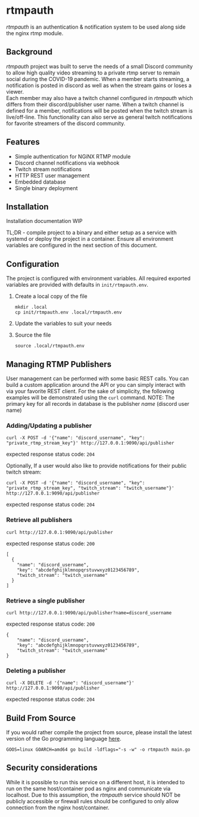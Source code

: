 rtmpauth
========
_rtmpauth_ is an authentication & notification system to be used along side the nginx rtmp module.

## Background
_rtmpauth_ project was built to serve the needs of a small Discord community to allow high quality video streaming to a private rtmp server to remain social during the COVID-19 pandemic. When a member starts streaming, a notification is posted in discord as well as when the stream gains or loses a viewer.  
Each member may also have a twitch channel configured in _rtmpauth_ which differs from their discord/publisher user name. When a twitch channel is defined for a member, notifications will be posted when the twitch stream is live/off-line. This functionality can also serve as general twitch notifications for favorite streamers of the discord community.

## Features
- Simple authentication for NGiNX RTMP module
- Discord channel notifications via webhook
- Twitch stream notifications
- HTTP REST user management
- Embedded database
- Single binary deployment

## Installation
Installation documentation WIP

TL;DR - compile project to a binary and either setup as a service with systemd or deploy the project in a container. Ensure all environment variables are configured in the next section of this document.

## Configuration
The project is configured with environment variables. All required exported variables are provided with defaults in `init/rtmpauth.env`.

1. Create a local copy of the file
    ```
    mkdir .local
    cp init/rtmpauth.env .local/rtmpauth.env
    ```
2. Update the variables to suit your needs

3. Source the file
    ```
    source .local/rtmpauth.env
    ```

## Managing RTMP Publishers
User management can be performed with some basic REST calls. You can build a custom application around the API or you can simply interact with via your favorite REST client. For the sake of simplicity, the following examples will be demonstrated using the `curl` command.
NOTE: The primary key for all records in database is the publisher _name_ (discord user name)

### Adding/Updating a publisher
```
curl -X POST -d '{"name": "discord_username", "key": "private_rtmp_stream_key"}' http://127.0.0.1:9090/api/publisher
```
expected response status code: `204`

Optionally, If a user would also like to provide notifications for their public twitch stream:
```
curl -X POST -d '{"name": "discord_username", "key": "private_rtmp_stream_key", "twitch_stream": "twitch_username"}' http://127.0.0.1:9090/api/publisher
```
expected response status code: `204`

### Retrieve all publishers
```
curl http://127.0.0.1:9090/api/publisher
```

expected response status code: `200`
```
[
  {
    "name": "discord_username",
    "key": "abcdefghijklmnopqrstuvwxyz0123456789",
    "twitch_stream": "twitch_username"
  }
]
```

### Retrieve a single publisher
```
curl http://127.0.0.1:9090/api/publisher?name=discord_username
```

expected response status code: `200`
```
{
    "name": "discord_username",
    "key": "abcdefghijklmnopqrstuvwxyz0123456789",
    "twitch_stream": "twitch_username"
}
```

### Deleting a publisher
```
curl -X DELETE -d '{"name": "discord_username"}' http://127.0.0.1:9090/api/publisher
```

expected response status code: `204`

## Build From Source
If you would rather compile the project from source, please install the latest version of the Go programming language  [here](https://golang.org/dl/).
```
GOOS=linux GOARCH=amd64 go build -ldflags="-s -w" -o rtmpauth main.go
```

## Security considerations
While it is possible to run this service on a different host, it is intended to run on the same host/container pod as nginx and communicate via localhost. Due to this assumption, the _rtmpauth_ service should NOT be publicly accessible or firewall rules should be configured to only allow connection from the nginx host/container.
